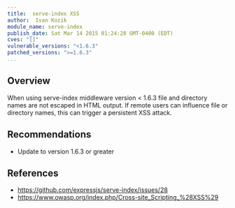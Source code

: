 ```yaml
---
title:  serve-index XSS
author:  Ivan Kozik
module_name: serve-index
publish_date: Sat Mar 14 2015 01:24:28 GMT-0400 (EDT) 
cves: "[]"
vulnerable_versions: "<1.6.3"
patched_versions: ">=1.6.3"
...
```


## Overview

When using serve-index middleware version < 1.6.3 file and directory names are not escaped in HTML output. If remote users can influence file or directory names, this can trigger a persistent XSS attack.

## Recommendations

  * Update to version 1.6.3 or greater

## References
- https://github.com/expressjs/serve-index/issues/28
- https://www.owasp.org/index.php/Cross-site_Scripting_%28XSS%29
